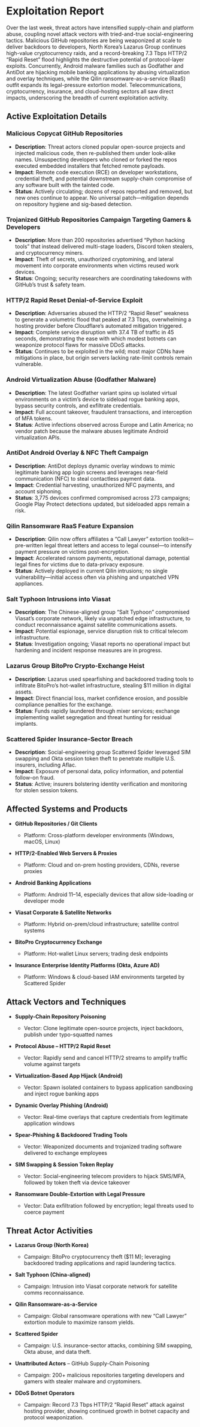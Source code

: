 # Exploitation Report

Over the last week, threat actors have intensified supply-chain and platform abuse, coupling novel attack vectors with tried-and-true social-engineering tactics. Malicious GitHub repositories are being weaponized at scale to deliver backdoors to developers, North Korea’s Lazarus Group continues high-value cryptocurrency raids, and a record-breaking 7.3 Tbps HTTP/2 “Rapid Reset” flood highlights the destructive potential of protocol-layer exploits. Concurrently, Android malware families such as Godfather and AntiDot are hijacking mobile banking applications by abusing virtualization and overlay techniques, while the Qilin ransomware-as-a-service (RaaS) outfit expands its legal-pressure extortion model. Telecommunications, cryptocurrency, insurance, and cloud-hosting sectors all saw direct impacts, underscoring the breadth of current exploitation activity.

## Active Exploitation Details

### Malicious Copycat GitHub Repositories
- **Description**: Threat actors cloned popular open-source projects and injected malicious code, then re-published them under look-alike names. Unsuspecting developers who cloned or forked the repos executed embedded installers that fetched remote payloads.  
- **Impact**: Remote code execution (RCE) on developer workstations, credential theft, and potential downstream supply-chain compromise of any software built with the tainted code.  
- **Status**: Actively circulating; dozens of repos reported and removed, but new ones continue to appear. No universal patch—mitigation depends on repository hygiene and sig-based detection.  

### Trojanized GitHub Repositories Campaign Targeting Gamers & Developers
- **Description**: More than 200 repositories advertised “Python hacking tools” that instead delivered multi-stage loaders, Discord token stealers, and cryptocurrency miners.  
- **Impact**: Theft of secrets, unauthorized cryptomining, and lateral movement into corporate environments when victims reused work devices.  
- **Status**: Ongoing; security researchers are coordinating takedowns with GitHub’s trust & safety team.  

### HTTP/2 Rapid Reset Denial-of-Service Exploit
- **Description**: Adversaries abused the HTTP/2 “Rapid Reset” weakness to generate a volumetric flood that peaked at 7.3 Tbps, overwhelming a hosting provider before Cloudflare’s automated mitigation triggered.  
- **Impact**: Complete service disruption with 37.4 TB of traffic in 45 seconds, demonstrating the ease with which modest botnets can weaponize protocol flaws for massive DDoS attacks.  
- **Status**: Continues to be exploited in the wild; most major CDNs have mitigations in place, but origin servers lacking rate-limit controls remain vulnerable.  

### Android Virtualization Abuse (Godfather Malware)
- **Description**: The latest Godfather variant spins up isolated virtual environments on a victim’s device to sideload rogue banking apps, bypass security controls, and exfiltrate credentials.  
- **Impact**: Full account takeover, fraudulent transactions, and interception of MFA tokens.  
- **Status**: Active infections observed across Europe and Latin America; no vendor patch because the malware abuses legitimate Android virtualization APIs.  

### AntiDot Android Overlay & NFC Theft Campaign
- **Description**: AntiDot deploys dynamic overlay windows to mimic legitimate banking app login screens and leverages near-field communication (NFC) to steal contactless payment data.  
- **Impact**: Credential harvesting, unauthorized NFC payments, and account siphoning.  
- **Status**: 3,775 devices confirmed compromised across 273 campaigns; Google Play Protect detections updated, but sideloaded apps remain a risk.  

### Qilin Ransomware RaaS Feature Expansion
- **Description**: Qilin now offers affiliates a “Call Lawyer” extortion toolkit—pre-written legal threat letters and access to legal counsel—to intensify payment pressure on victims post-encryption.  
- **Impact**: Accelerated ransom payments, reputational damage, potential legal fines for victims due to data-privacy exposure.  
- **Status**: Actively deployed in current Qilin intrusions; no single vulnerability—initial access often via phishing and unpatched VPN appliances.  

### Salt Typhoon Intrusions into Viasat
- **Description**: The Chinese-aligned group “Salt Typhoon” compromised Viasat’s corporate network, likely via unpatched edge infrastructure, to conduct reconnaissance against satellite communications assets.  
- **Impact**: Potential espionage, service disruption risk to critical telecom infrastructure.  
- **Status**: Investigation ongoing; Viasat reports no operational impact but hardening and incident response measures are in progress.  

### Lazarus Group BitoPro Crypto-Exchange Heist
- **Description**: Lazarus used spearfishing and backdoored trading tools to infiltrate BitoPro’s hot-wallet infrastructure, stealing $11 million in digital assets.  
- **Impact**: Direct financial loss, market confidence erosion, and possible compliance penalties for the exchange.  
- **Status**: Funds rapidly laundered through mixer services; exchange implementing wallet segregation and threat hunting for residual implants.  

### Scattered Spider Insurance-Sector Breach
- **Description**: Social-engineering group Scattered Spider leveraged SIM swapping and Okta session token theft to penetrate multiple U.S. insurers, including Aflac.  
- **Impact**: Exposure of personal data, policy information, and potential follow-on fraud.  
- **Status**: Active; insurers bolstering identity verification and monitoring for stolen session tokens.  

## Affected Systems and Products

- **GitHub Repositories / Git Clients**  
  - Platform: Cross-platform developer environments (Windows, macOS, Linux)

- **HTTP/2-Enabled Web Servers & Proxies**  
  - Platform: Cloud and on-prem hosting providers, CDNs, reverse proxies

- **Android Banking Applications**  
  - Platform: Android 11–14, especially devices that allow side-loading or developer mode

- **Viasat Corporate & Satellite Networks**  
  - Platform: Hybrid on-prem/cloud infrastructure; satellite control systems

- **BitoPro Cryptocurrency Exchange**  
  - Platform: Hot-wallet Linux servers; trading desk endpoints

- **Insurance Enterprise Identity Platforms (Okta, Azure AD)**  
  - Platform: Windows & cloud-based IAM environments targeted by Scattered Spider

## Attack Vectors and Techniques

- **Supply-Chain Repository Poisoning**  
  - Vector: Clone legitimate open-source projects, inject backdoors, publish under typo-squatted names

- **Protocol Abuse – HTTP/2 Rapid Reset**  
  - Vector: Rapidly send and cancel HTTP/2 streams to amplify traffic volume against targets

- **Virtualization-Based App Hijack (Android)**  
  - Vector: Spawn isolated containers to bypass application sandboxing and inject rogue banking apps

- **Dynamic Overlay Phishing (Android)**  
  - Vector: Real-time overlays that capture credentials from legitimate application windows

- **Spear-Phishing & Backdoored Trading Tools**  
  - Vector: Weaponized documents and trojanized trading software delivered to exchange employees

- **SIM Swapping & Session Token Replay**  
  - Vector: Social-engineering telecom providers to hijack SMS/MFA, followed by token theft via device takeover

- **Ransomware Double-Extortion with Legal Pressure**  
  - Vector: Data exfiltration followed by encryption; legal threats used to coerce payment

## Threat Actor Activities

- **Lazarus Group (North Korea)**  
  - Campaign: BitoPro cryptocurrency theft ($11 M); leveraging backdoored trading applications and rapid laundering tactics.  

- **Salt Typhoon (China-aligned)**  
  - Campaign: Intrusion into Viasat corporate network for satellite comms reconnaissance.  

- **Qilin Ransomware-as-a-Service**  
  - Campaign: Global ransomware operations with new “Call Lawyer” extortion module to maximize ransom yields.  

- **Scattered Spider**  
  - Campaign: U.S. insurance-sector attacks, combining SIM swapping, Okta abuse, and data theft.  

- **Unattributed Actors** – GitHub Supply-Chain Poisoning  
  - Campaign: 200+ malicious repositories targeting developers and gamers with stealer malware and cryptominers.  

- **DDoS Botnet Operators**  
  - Campaign: Record 7.3 Tbps HTTP/2 “Rapid Reset” attack against hosting provider, showing continued growth in botnet capacity and protocol weaponization.  

